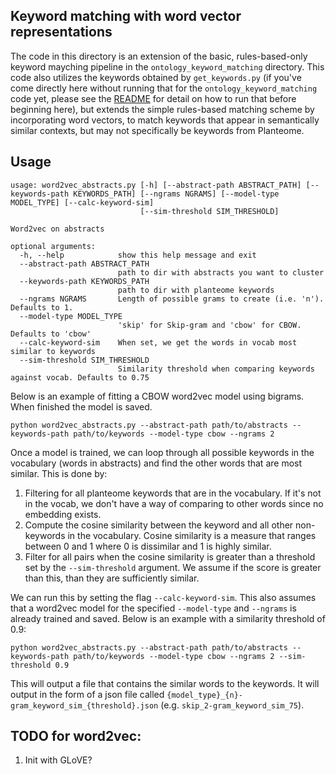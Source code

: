 ## Keyword matching with word vector representations
The code in this directory is an extension of the basic, rules-based-only keyword mayching pipeline in the `ontology_keyword_matching` directory. This code also utilizes the keywords obtained by `get_keywords.py` (if you've come directly here without running that for the `ontology_keyword_matching` code yet, please see the [README](https://github.com/serenalotreck/knowledge-graph/blob/master/benchmarks/ontology_keyword_matching/README.md) for detail on how to run that before beginning here), but extends the simple rules-based matching scheme by incorporating word vectors, to match keywords that appear in semantically similar contexts, but may not specifically be keywords from Planteome.


## Usage

```
usage: word2vec_abstracts.py [-h] [--abstract-path ABSTRACT_PATH] [--keywords-path KEYWORDS_PATH] [--ngrams NGRAMS] [--model-type MODEL_TYPE] [--calc-keyword-sim]
                             [--sim-threshold SIM_THRESHOLD]

Word2vec on abstracts

optional arguments:
  -h, --help            show this help message and exit
  --abstract-path ABSTRACT_PATH
                        path to dir with abstracts you want to cluster
  --keywords-path KEYWORDS_PATH
                        path to dir with planteome keywords
  --ngrams NGRAMS       Length of possible grams to create (i.e. 'n'). Defaults to 1.
  --model-type MODEL_TYPE
                        'skip' for Skip-gram and 'cbow' for CBOW. Defaults to 'cbow'
  --calc-keyword-sim    When set, we get the words in vocab most similar to keywords
  --sim-threshold SIM_THRESHOLD
                        Similarity threshold when comparing keywords against vocab. Defaults to 0.75
```

Below is an example of fitting a CBOW word2vec model using bigrams. When finished the model is saved.
```
python word2vec_abstracts.py --abstract-path path/to/abstracts --keywords-path path/to/keywords --model-type cbow --ngrams 2
```

Once a model is trained, we can loop through all possible keywords in the vocabulary (words in abstracts) and find the other words that are most similar. This is done by:

1. Filtering for all planteome keywords that are in the vocabulary. If it's not in the vocab, we don't have a way of comparing to other words since no embedding exists. 
2. Compute the cosine similarity between the keyword and all other non-keywords in the vocabulary. Cosine similarity is a measure that ranges between 0 and 1 where 0 is dissimilar and 1 is highly similar.
3. Filter for all pairs when the cosine similarity is greater than a threshold set by the `--sim-threshold` argument. We assume if the score is greater than this, than they are sufficiently similar.

We can run this by setting the flag `--calc-keyword-sim`. This also assumes that a word2vec model for the specified `--model-type` and `--ngrams` is already trained and saved. Below is an example with a similarity threshold of 0.9:
```
python word2vec_abstracts.py --abstract-path path/to/abstracts --keywords-path path/to/keywords --model-type cbow --ngrams 2 --sim-threshold 0.9
```

This will output a file that contains the similar words to the keywords. It will output in the form of a json file called `{model_type}_{n}-gram_keyword_sim_{threshold}.json` (e.g. `skip_2-gram_keyword_sim_75`).

## TODO for word2vec:

1. Init with GLoVE?
